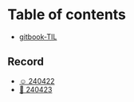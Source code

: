 # Table of contents

* [gitbook-TIL](README.md)

## Record

* [☺️ 240422](record/240422.md)
* [🫠 240423](record/240423.md)

